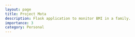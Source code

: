 ```yaml
---
layout: page
title: Project Mota
description: Flask application to monitor BMI in a family.
importance: 3
category: Personal
---
```


